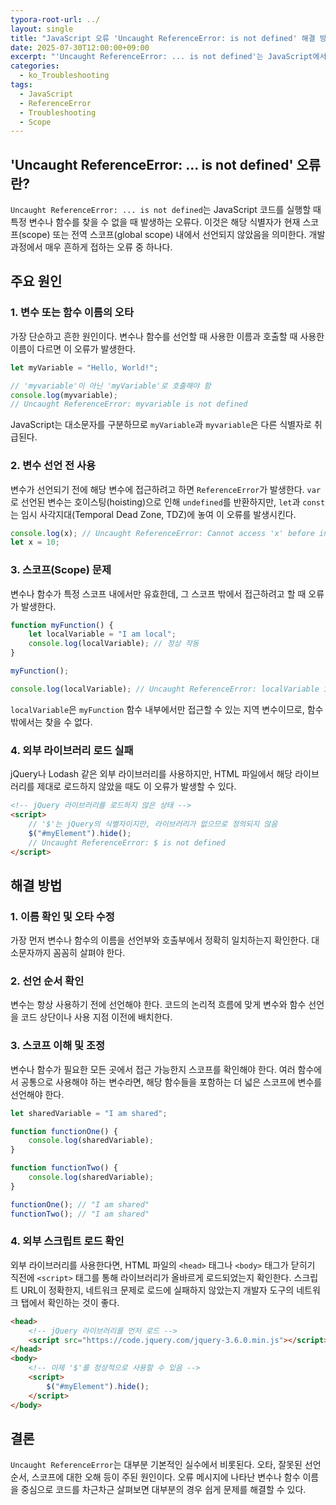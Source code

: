 ```yaml
---
typora-root-url: ../
layout: single
title: "JavaScript 오류 'Uncaught ReferenceError: is not defined' 해결 방법"
date: 2025-07-30T12:00:00+09:00
excerpt: "'Uncaught ReferenceError: ... is not defined'는 JavaScript에서 변수나 함수가 선언되지 않았거나 접근할 수 없는 스코프에 있을 때 발생하는 흔한 오류입니다. 원인과 해결 방법을 알아봅니다."
categories:
  - ko_Troubleshooting
tags:
  - JavaScript
  - ReferenceError
  - Troubleshooting
  - Scope
---
```


## 'Uncaught ReferenceError: ... is not defined' 오류란?

`Uncaught ReferenceError: ... is not defined`는 JavaScript 코드를 실행할 때 특정 변수나 함수를 찾을 수 없을 때 발생하는 오류다.
이것은 해당 식별자가 현재 스코프(scope) 또는 전역 스코프(global scope) 내에서 선언되지 않았음을 의미한다.
개발 과정에서 매우 흔하게 접하는 오류 중 하나다.

## 주요 원인

### 1. 변수 또는 함수 이름의 오타

가장 단순하고 흔한 원인이다. 변수나 함수를 선언할 때 사용한 이름과 호출할 때 사용한 이름이 다르면 이 오류가 발생한다.

```javascript
let myVariable = "Hello, World!";

// 'myvariable'이 아닌 'myVariable'로 호출해야 함
console.log(myvariable); 
// Uncaught ReferenceError: myvariable is not defined
```

JavaScript는 대소문자를 구분하므로 `myVariable`과 `myvariable`은 다른 식별자로 취급된다.

### 2. 변수 선언 전 사용

변수가 선언되기 전에 해당 변수에 접근하려고 하면 `ReferenceError`가 발생한다.
`var`로 선언된 변수는 호이스팅(hoisting)으로 인해 `undefined`를 반환하지만, `let`과 `const`는 임시 사각지대(Temporal Dead Zone, TDZ)에 놓여 이 오류를 발생시킨다.

```javascript
console.log(x); // Uncaught ReferenceError: Cannot access 'x' before initialization
let x = 10;
```

### 3. 스코프(Scope) 문제

변수나 함수가 특정 스코프 내에서만 유효한데, 그 스코프 밖에서 접근하려고 할 때 오류가 발생한다.

```javascript
function myFunction() {
    let localVariable = "I am local";
    console.log(localVariable); // 정상 작동
}

myFunction();

console.log(localVariable); // Uncaught ReferenceError: localVariable is not defined
```

`localVariable`은 `myFunction` 함수 내부에서만 접근할 수 있는 지역 변수이므로, 함수 밖에서는 찾을 수 없다.

### 4. 외부 라이브러리 로드 실패

jQuery나 Lodash 같은 외부 라이브러리를 사용하지만, HTML 파일에서 해당 라이브러리를 제대로 로드하지 않았을 때도 이 오류가 발생할 수 있다.

```html
<!-- jQuery 라이브러리를 로드하지 않은 상태 -->
<script>
    // '$'는 jQuery의 식별자이지만, 라이브러리가 없으므로 정의되지 않음
    $("#myElement").hide(); 
    // Uncaught ReferenceError: $ is not defined
</script>
```

## 해결 방법

### 1. 이름 확인 및 오타 수정

가장 먼저 변수나 함수의 이름을 선언부와 호출부에서 정확히 일치하는지 확인한다. 대소문자까지 꼼꼼히 살펴야 한다.

### 2. 선언 순서 확인

변수는 항상 사용하기 전에 선언해야 한다. 코드의 논리적 흐름에 맞게 변수와 함수 선언을 코드 상단이나 사용 지점 이전에 배치한다.

### 3. 스코프 이해 및 조정

변수나 함수가 필요한 모든 곳에서 접근 가능한지 스코프를 확인해야 한다.
여러 함수에서 공통으로 사용해야 하는 변수라면, 해당 함수들을 포함하는 더 넓은 스코프에 변수를 선언해야 한다.

```javascript
let sharedVariable = "I am shared";

function functionOne() {
    console.log(sharedVariable);
}

function functionTwo() {
    console.log(sharedVariable);
}

functionOne(); // "I am shared"
functionTwo(); // "I am shared"
```

### 4. 외부 스크립트 로드 확인

외부 라이브러리를 사용한다면, HTML 파일의 `<head>` 태그나 `<body>` 태그가 닫히기 직전에 `<script>` 태그를 통해 라이브러리가 올바르게 로드되었는지 확인한다.
스크립트 URL이 정확한지, 네트워크 문제로 로드에 실패하지 않았는지 개발자 도구의 네트워크 탭에서 확인하는 것이 좋다.

```html
<head>
    <!-- jQuery 라이브러리를 먼저 로드 -->
    <script src="https://code.jquery.com/jquery-3.6.0.min.js"></script>
</head>
<body>
    <!-- 이제 '$'를 정상적으로 사용할 수 있음 -->
    <script>
        $("#myElement").hide();
    </script>
</body>
```

## 결론

`Uncaught ReferenceError`는 대부분 기본적인 실수에서 비롯된다.
오타, 잘못된 선언 순서, 스코프에 대한 오해 등이 주된 원인이다.
오류 메시지에 나타난 변수나 함수 이름을 중심으로 코드를 차근차근 살펴보면 대부분의 경우 쉽게 문제를 해결할 수 있다.
